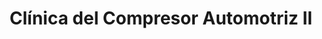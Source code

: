 ---
title: "Clínica del Compresor Automotriz II"
url: /caracas/clinica-del-compresor-automotriz-ii/
shop: reparación de automóviles
---